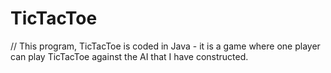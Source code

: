 # TicTacToe

// This program, TicTacToe is coded in Java - it is a game where one player can play TicTacToe against the AI that I have constructed. 
